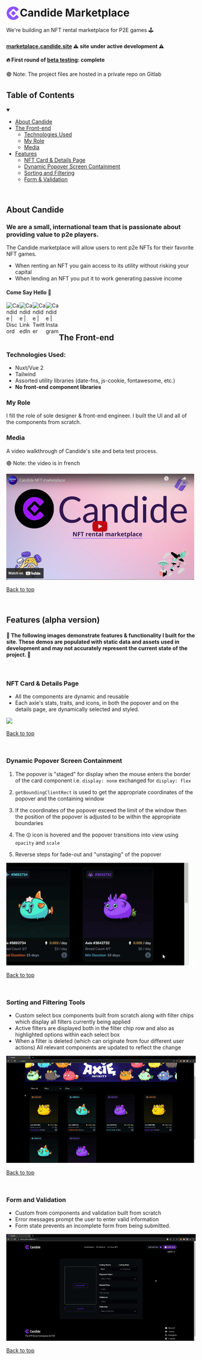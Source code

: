 # <img align="left" alt="Candide" width="36px" src="./assets/logo.png" />Candide Marketplace

We're building an NFT rental marketplace for P2E games 🕹️

#### <a href="https://marketplace.candide.site/">marketplace.candide.site</a> ⚠️ site under active development ⚠️

#### 🔥 First round of [beta testing](https://crew3.xyz/c/candide/invite/nF9rv2FKO42BoB9m0I78l): complete

🟣 Note: The project files are hosted in a private repo on Gitlab



## Table of Contents

<details open>
<summary></summary>

- [About Candide](#about-candide)
- [The Front-end](#the-front-end)
  - [Technologies Used](#technologies-used)
  - [My Role](#my-role)
  - [Media](#media)
- [Features](#features-alpha-version)
  - [NFT Card & Details Page](#nft-card--details-page)
  - [Dynamic Popover Screen Containment](#dynamic-popover-screen-containment)
  - [Sorting and Filtering](#sorting-and-filtering-tools)
  - [Form & Validation](#form-and-validation)

</details>
<br>

## About Candide

### We are a small, international team that is passionate about providing value to p2e players.

The Candide marketplace will allow users to rent p2e NFTs for their favorite NFT games.

- When renting an NFT you gain access to its utility without risking your capital
- When lending an NFT you put it to work generating passive income
  <br>

#### Come Say Hello 👋

[<img align="left" alt="Candide | Discord" width="35px" src="https://s3-storage.textopus.nl/wp-content/uploads/2015/05/18050104/Discord-icon-270x270.png" />][discord]
[<img align="left" alt="Candide | LinkedIn" width="35px" src="https://camo.githubusercontent.com/9d66eeaa79b4f53e7ab2d6a0169bf220829f0bac4c21c57576a09371111a838d/68747470733a2f2f616c676f6d696e652e706c2f77702d636f6e74656e742f75706c6f6164732f4c696e6b6564496e2d49636f6e2d333830783338302e706e67" />][linkedin]
[<img align="left" alt="Candide | Twitter" width="35px" src="https://www.seekpng.com/png/full/5-54303_twitter-introduces-a-new-app-for-windows-twitter.png" />][twitter]
[<img align="left" alt="Candide | Instagram" width="35px" src="https://upload.wikimedia.org/wikipedia/commons/a/a5/Instagram_icon.png" />][instagram]

<br>
<br>
<br>

## The Front-end


### Technologies Used:

- Nuxt/Vue 2
- Tailwind
- Assorted utility libraries (date-fns, js-cookie, fontawesome, etc.)
- **No front-end component libraries**

### My Role

I fill the role of sole designer & front-end engineer. I built the UI and all of the components from scratch.

### Media

A video walkthrough of Candide's site and beta test process.
<br>

🟣 Note: the video is in french
<br>

<a href="https://www.youtube.com/watch?v=khgYVcq7hG8">
<img src="./assets/marketplace-review-thumbnail.png" width="500px" alt="candide marketplace beta test review" />
</a>

[Back to top](#candide-marketplace)

<br>

## Features (alpha version)

#### 🚨 The following images demonstrate features & functionality I built for the site. These demos are populated with static data and assets used in development and may not accurately represent the current state of the project. 🚨

<br>

### NFT Card & Details Page

- All the components are dynamic and reusable
- Each axie's stats, traits, and icons, in both the popover and on the details page, are dynamically selected and styled.

<img src="./assets/axie-display_150speed.gif" />

[Back to top](#candide-marketplace)

<br>

### Dynamic Popover Screen Containment

1. The popover is "staged" for display when the mouse enters the
   border of the card component i.e. `display: none` exchanged for `display: flex`

2. `getBoundingClientRect` is used to get the appropriate coordinates of the popover and the containing window

3. If the coordinates of the popover exceed the limit of the window then the position of the popover is adjusted to be within the appropriate boundaries

4. The `🛈` icon is hovered and the popover transitions into view using `opacity` and `scale`

5. Reverse steps for fade-out and "unstaging" of the popover

<img src="./assets/containment_speed150.gif" width="600px" />

[Back to top](#candide-marketplace)

<br>

### Sorting and Filtering Tools

- Custom select box components built from scratch along with filter chips which display all filters currently being applied
- Active filters are displayed both in the filter chip row and also as highlighted options within each select box
- When a filter is deleted (which can originate from four different user actions) All relevant components are updated to reflect the change

<img src="./assets/axie-filters_speed150.gif" />

[Back to top](#candide-marketplace)

<br>

### Form and Validation

- Custom from components and validation built from scratch
- Error messages prompt the user to enter valid information
- Form state prevents an incomplete form from being submitted.

<img src="./assets/form_val_150speed.gif" />

[Back to top](#candide-marketplace)

[twitter]: https://twitter.com/CandideNft
[instagram]: https://www.instagram.com/candidenft/
[linkedin]: https://www.linkedin.com/company/candidenft/
[discord]: https://discord.com/channels/1000021187600076810/1000021854058205224

